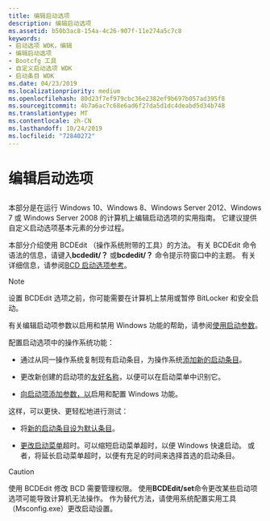 ```yaml
---
title: 编辑启动选项
description: 编辑启动选项
ms.assetid: b50b3ac8-154a-4c26-907f-11e274a5c7c8
keywords:
- 启动选项 WDK，编辑
- 编辑启动选项
- Bootcfg 工具
- 自定义启动选项 WDK
- 启动条目 WDK
ms.date: 04/23/2019
ms.localizationpriority: medium
ms.openlocfilehash: 80d23f7ef979cbc36e2382ef9b697b057ad395f8
ms.sourcegitcommit: 4b7a6ac7c68e6ad6f27da5d1dc4deabd5d34b748
ms.translationtype: MT
ms.contentlocale: zh-CN
ms.lasthandoff: 10/24/2019
ms.locfileid: "72840272"
---
```

# <a name="editing-boot-options"></a>编辑启动选项


## <span id="ddk_editing_boot_options_tools"></span><span id="DDK_EDITING_BOOT_OPTIONS_TOOLS"></span>


本部分是在运行 Windows 10、Windows 8、Windows Server 2012、Windows 7 或 Windows Server 2008 的计算机上编辑启动选项的实用指南。 它建议提供自定义启动选项基本元素的分步过程。

本部分介绍使用 BCDEdit （操作系统附带的工具）的方法。 有关 BCDEdit 命令语法的信息，请键入**bcdedit/？** 或**bcdedit/？** 命令提示符窗口中的主题。 有关详细信息，请参阅[BCD 启动选项参考](https://docs.microsoft.com/windows-hardware/drivers/ddi/index)。

> [!NOTE]
> 设置 BCDEdit 选项之前，你可能需要在计算机上禁用或暂停 BitLocker 和安全启动。

有关编辑启动项参数以启用和禁用 Windows 功能的帮助，请参阅[使用启动参数](using-boot-parameters.md)。

配置启动选项中的操作系统功能：

- 通过从同一操作系统复制现有启动条目，为操作系统[添加新的启动条目](adding-boot-entries.md)。

- 更改新创建的启动项的[友好名称](changing-the-friendly-name-of-a-boot-entry.md)，以便可以在启动菜单中识别它。

- [向启动项添加参数，以](changing-boot-parameters.md)启用和配置 Windows 功能。

这样，可以更快、更轻松地进行测试：

- 将[新的启动条目设为默认条目](changing-the-default-boot-entry.md)。

-  [更改启动菜单](changing-the-boot-menu-time-out.md)超时。可以缩短启动菜单超时，以便 Windows 快速启动。 或者，将延长启动菜单超时，以便有充足的时间来选择首选的启动条目。

> [!CAUTION]
> 使用 BCDEdit 修改 BCD 需要管理权限。 使用**BCDEdit/set**命令更改某些启动项选项可能导致计算机无法操作。 作为替代方法，请使用系统配置实用工具（Msconfig.exe）更改启动设置。
